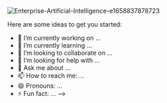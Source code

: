 ![Enterprise-Artificial-Intelligence-e1658837878723](https://user-images.githubusercontent.com/118052952/236633630-77ec7602-f2cd-484e-9bc3-6abac35ee544.jpg)



Here are some ideas to get you started:

- 🔭 I’m currently working on ...
- 🌱 I’m currently learning ...
- 👯 I’m looking to collaborate on ...
- 🤔 I’m looking for help with ...
- 💬 Ask me about ...
- 📫 How to reach me: ...
- 😄 Pronouns: ...
- ⚡ Fun fact: ...
-->
